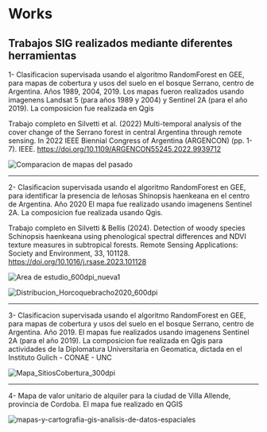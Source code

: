 # Works
## Trabajos SIG realizados mediante diferentes herramientas

1- Clasificacion supervisada usando el algoritmo RandomForest en GEE, para mapas de cobertura y usos del suelo en el bosque Serrano, centro de Argentina. Años 1989, 2004, 2019.
Los mapas fueron realizados usando imagenens Landsat 5 (para años 1989 y 2004) y Sentinel 2A (para el año 2019). La composicion fue realizada en Qgis

Trabajo completo en Silvetti et al. (2022) Multi-temporal analysis of the cover change of the Serrano forest in central Argentina through remote sensing. In 2022 IEEE Biennial Congress of Argentina (ARGENCON) (pp. 1-7). IEEE. https://doi.org/10.1109/ARGENCON55245.2022.9939712

![Comparacion de mapas del pasado](https://github.com/user-attachments/assets/1115a7ef-a28f-4d93-90ff-13c14522acd7)


---
2- Clasificacion supervisada usando el algoritmo RandomForest en GEE, para identificar la presencia de leñosas Shinopsis haenkeana en el centro de Argentina. Año 2020
El mapa fue realizado usando imagenens Sentinel 2A. La composicion fue realizada usando Qgis.

Trabajo completo en Silvetti & Bellis (2024). Detection of woody species Schinopsis haenkeana using phenological spectral differences and NDVI texture measures in subtropical forests. Remote Sensing Applications: Society and Environment, 33, 101128. https://doi.org/10.1016/j.rsase.2023.101128

![Area de estudio_600dpi_nueva1](https://github.com/user-attachments/assets/f9a42a16-329d-42c3-86cc-bd0c74f2a5f7)

![Distribucion_Horcoquebracho2020_600dpi](https://github.com/user-attachments/assets/ac70b34c-de22-48cb-9037-60f3fdb16493)


---
3- Clasificacion supervisada usando el algoritmo RandomForest en GEE, para mapas de cobertura y usos del suelo en el bosque Serrano, centro de Argentina. Año 2019.
El mapas fue realizados usando imagenens  Sentinel 2A (para el año 2019). La composicion fue realizada en Qgis para actividades de la Diplomatura Universitaria en Geomatica, dictada en el Instituto Gulich - CONAE - UNC

![Mapa_SitiosCobertura_300dpi](https://github.com/user-attachments/assets/fbc1b7ea-a17d-494c-a1d0-f25ac5464668)


---
4- Mapa de valor unitario de alquiler para la ciudad de Villa Allende, provincia de Cordoba. 
El mapa fue realizado en QGIS

![mapas-y-cartografia-gis-analisis-de-datos-espaciales](https://github.com/user-attachments/assets/49f2eb63-0b4a-422f-be5b-42981549ede0)
